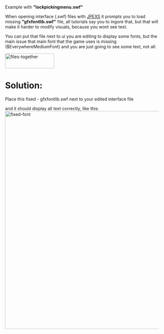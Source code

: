 Example with __"lockpickingmenu.swf"__

  When opening interface (.swf) files with [JPEXS](https://github.com/jindrapetrik/jpexs-decompiler)
it prompts you to load missing __"gfxfontlib.swf"__ file,
all tutorials say you to ingore that, but that will make it harder to modify visuals,
because you wont see text.

You can put that file next to ui you are editing to display some fonts, 
but the main issue that main font that the game uses is missing ($EverywhereMediumFont)
and you are just going to see some text, not all.

<img width="161" height="49" alt="files-together" src="https://github.com/user-attachments/assets/3bbc2e4f-cc96-4ee8-9a92-812a6912d6b6" />

# __Solution:__
Place this fixed - gfxfontlib.swf
next to your edited interface file

and it should display all text correctly, like this:
<img width="1274" height="715" alt="fixed-font" src="https://github.com/user-attachments/assets/b050853c-5612-4678-8e03-a8d6d766f4e4" />
